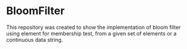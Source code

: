 # BloomFilter
This repository was created to show the implementation of bloom filter using element for membership test, from a given set of elements or a continuous data string.
